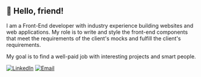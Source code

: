 ## 👋 Hello, friend!

I am a Front-End developer with industry experience building websites and web applications. My role is to write and style the front-end components that meet the requirements of the client's mocks and fulfill the client's requirements.

My goal is to find a well-paid job with interesting projects and smart people.

[![LinkedIn](https://img.shields.io/badge/LinkedIn-0077B5?style=for-the-badge&logo=linkedin&logoColor=white)](https://www.linkedin.com/in/neverkevichmaxim/)
[![Email](https://img.shields.io/badge/Gmail-D14836?style=for-the-badge&logo=gmail&logoColor=white)](mailto:neverkevichmaxim@gmail.com)
